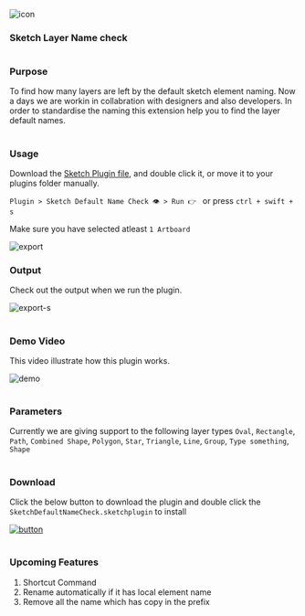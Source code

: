 ![icon](https://user-images.githubusercontent.com/25052643/137094303-6c9ff701-2ed6-4c5a-86f6-c60c9eb4514e.png)
### Sketch Layer Name check

#   

### Purpose
To find how many layers are left by the default sketch element naming. Now a days we are workin in collabration with designers and also developers. In order to standardise the naming this extension help you to find the layer default names. 

# 

### Usage
Download the [Sketch Plugin file](https://github.com/pplcallmesatz/SketchDefaultNameCheck/releases/download/releasev1.1.1/SketchDefaultNameCheck.sketchplugin.zip), and double click it, or move it to your plugins folder manually.

`Plugin > Sketch Default Name Check 👁️ > Run 👉 ` or press `ctrl + swift + s`

Make sure you have selected atleast `1 Artboard`

![export](https://user-images.githubusercontent.com/25052643/137112196-6c05d21c-2f57-4bf9-ab3d-284acb776882.png)




### Output
Check out the output when we run the plugin.

![export-s](https://user-images.githubusercontent.com/25052643/137096142-75b83453-ebd1-418a-90c0-f845ceca83bc.png)

# 

### Demo Video
This video illustrate how this plugin works.

![demo](https://user-images.githubusercontent.com/25052643/137097325-5bf3c657-d86c-47c6-9c90-be11b76b3609.gif)


#

### Parameters
Currently we are giving support to the following layer types
`Oval`, `Rectangle`, `Path`, `Combined Shape`, `Polygon`, `Star`, `Triangle`, `Line`, `Group`, `Type something`, `Shape`

#


### Download
Click the below button to download the plugin and double click the `SketchDefaultNameCheck.sketchplugin` to install

[![button](https://user-images.githubusercontent.com/25052643/137097978-d66dbd2e-7780-44c5-b03f-bd899208431e.png)](https://github.com/pplcallmesatz/SketchDefaultNameCheck/releases/download/releasev1.1.1/SketchDefaultNameCheck.sketchplugin.zip)

#


### Upcoming Features
1. Shortcut Command
2. Rename automatically if it has local element name
3. Remove all the name which has copy in the prefix

